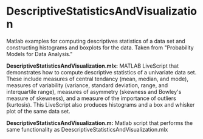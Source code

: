 # DescriptiveStatisticsAndVisualization
Matlab examples for computing descriptives statistics of a data set and
constructing histograms and boxplots for the data. Taken from "Probability
Models for Data Analysis."

**DescriptiveStatisticsAndVisualization.mlx:** MATLAB LiveScript that demonstrates
how to compute descriptive statistics of a univariate data set. These include
measures of central tendancy (mean, median, and mode), measures of variability
(variance, standard deviation, range, and interquartile range), measures of
asymmetry (skewness and Bowley's measure of skewness), and a measure of the
importance of outliers (kurtosis). This LiveScript also produces histograms and
a box and whisker plot of the same data set.

**DescriptiveStatisticsAndVisualization.m:** Matlab script that performs the same
functionality as DeescriptiveStatisticsAndVisualization.mlx
